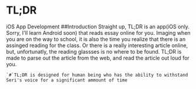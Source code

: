 # TL;DR
iOS App Development
##Introduction
	Straight up, TL;DR is an app(iOS only. Sorry, I'll learn Android soon) that reads essay online for you. Imaging when you are on the way to school, it is also the time you realize that there is an assinged reading for the class. Or there is a really interesting article online, but, unfortunatly, the reading glassses is no where to be found. TL;DR is made to parse out the article from the web, and read the article out loud for you.
	
	`#`TL;DR is designed for human being who has the ability to withstand Seri's voice for a significant ammount of time